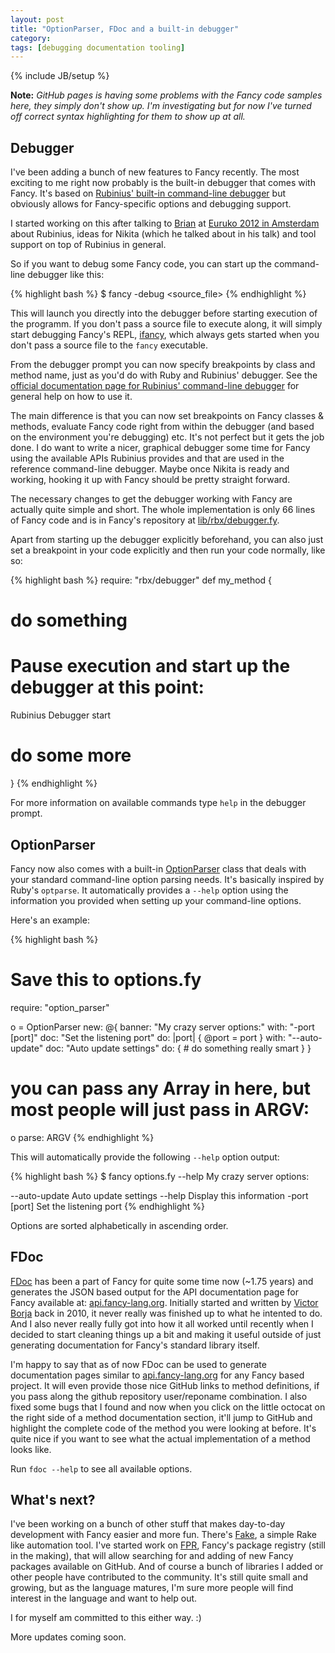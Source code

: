 ```yaml
---
layout: post
title: "OptionParser, FDoc and a built-in debugger"
category:
tags: [debugging documentation tooling]
---
```

{% include JB/setup %}

**Note:** *GitHub pages is having some problems with the Fancy code samples here, they simply don't show up. I'm investigating but for now I've turned off correct syntax highlighting for them to show up at all.*

## Debugger

I've been adding a bunch of new features to Fancy recently.  The most
exciting to me right now probably is the built-in debugger that comes
with Fancy. It's based on
[Rubinius' built-in command-line debugger](http://rubini.us/doc/en/tools/debugger/)
but obviously allows for Fancy-specific options and debugging support.

I started working on this after talking to
[Brian](http://brixen.io/) at
[Euruko 2012 in Amsterdam](http://www.euruko2012.org/) about Rubinius,
ideas for Nikita (which he talked about in his talk) and tool support
on top of Rubinius in general.

So if you want to debug some Fancy code, you can start up the
command-line debugger like this:

{% highlight bash %}
$ fancy -debug <source_file>
{% endhighlight %}

This will launch you directly into the debugger before starting
execution of the programm. If you don't pass a source file to execute
along, it will simply start debugging Fancy's REPL,
[ifancy](https://github.com/bakkdoor/fancy/blob/master/bin/ifancy),
which always gets started when you don't pass a source file to the
`fancy` executable.

From the debugger prompt you can now specify breakpoints by class and
method name, just as you'd do with Ruby and Rubinius' debugger. See
the
[official documentation page for Rubinius' command-line debugger](http://rubini.us/doc/en/tools/debugger/)
for general help on how to use it.

The main difference is that you can now set breakpoints on Fancy
classes & methods, evaluate Fancy code right from within the debugger
(and based on the environment you're debugging) etc. It's not perfect
but it gets the job done. I do want to write a nicer, graphical
debugger some time for Fancy using the available APIs Rubinius
provides and that are used in the reference command-line
debugger. Maybe once Nikita is ready and working, hooking it up with
Fancy should be pretty straight forward.

The necessary changes to get the debugger working with Fancy are
actually quite simple and short. The whole implementation is only 66
lines of Fancy code and is in Fancy's repository at
[lib/rbx/debugger.fy](https://github.com/bakkdoor/fancy/blob/master/lib/rbx/debugger.fy).

Apart from starting up the debugger explicitly beforehand, you can
also just set a breakpoint in your code explicitly and then run your
code normally, like so:

{% highlight bash %}
require: "rbx/debugger"
def my_method {
  # do something
  # Pause execution and start up the debugger at this point:
  Rubinius Debugger start
  # do some more
}
{% endhighlight %}

For more information on available commands type `help` in the debugger prompt.


## OptionParser

Fancy now also comes with a built-in [OptionParser](https://github.com/bakkdoor/fancy/blob/master/lib/option_parser.fy) class that deals
with your standard command-line option parsing needs. It's basically
inspired by Ruby's `optparse`. It automatically provides a `--help`
option using the information you provided when setting up your
command-line options.

Here's an example:

{% highlight bash %}
# Save this to options.fy
require: "option_parser"

o = OptionParser new: @{
  banner: "My crazy server options:"
  with: "-port [port]" doc: "Set the listening port" do: |port| {
    @port = port
  }
  with: "--auto-update" doc: "Auto update settings" do: {
    # do something really smart
  }
}

# you can pass any Array in here, but most people will just pass in ARGV:
o parse: ARGV
{% endhighlight %}

This will automatically provide the following `--help` option output:

{% highlight bash %}
$ fancy options.fy --help
My crazy server options:

  --auto-update  Auto update settings
  --help         Display this information
  -port [port]   Set the listening port
{% endhighlight %}

Options are sorted alphabetically in ascending order.


## FDoc

[FDoc](https://github.com/bakkdoor/fancy/blob/master/bin/fdoc) has
been a part of Fancy for quite some time now (~1.75 years) and
generates the JSON based output for the API documentation page for
Fancy available at: [api.fancy-lang.org](http://api.fancy-lang.org/).
Initially started and written by
[Victor Borja](https://twitter.com/vborja) back in 2010, it never
really was finished up to what he intented to do. And I also never
really fully got into how it all worked until recently when I decided
to start cleaning things up a bit and making it useful outside of just
generating documentation for Fancy's standard library itself.

I'm happy to say that as of now FDoc can be used to generate
documentation pages similar to
[api.fancy-lang.org](http://api.fancy-lang.org/) for any Fancy based
project. It will even provide those nice GitHub links to method
definitions, if you pass along the github repository user/reponame
combination. I also fixed some bugs that I found and now when you
click on the little octocat on the right side of a method
documentation section, it'll jump to GitHub and highlight the complete
code of the method you were looking at before. It's quite nice if you
want to see what the actual implementation of a method looks like.

Run `fdoc --help` to see all available options.


## What's next?

I've been working on a bunch of other stuff that makes day-to-day
development with Fancy easier and more fun. There's
[Fake](http://github.com/fancy-lang/fake), a simple Rake like
automation tool. I've started work on
[FPR](https://github.com/fancy-lang/fpr), Fancy's package registry
(still in the making), that will allow searching for and adding of new
Fancy packages available on GitHub. And of course a bunch of libraries
I added or other people have contributed to the community. It's still
quite small and growing, but as the language matures, I'm sure more
people will find interest in the language and want to help out.

I for myself am committed to this either way. :)

More updates coming soon.